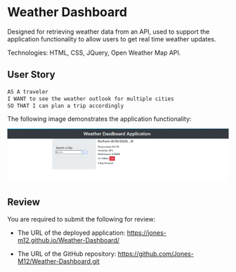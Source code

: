 # Weather Dashboard

Designed for retrieving weather data from an API, used to support the application functionality to allow users to get real time weather updates. 

Technologies:  HTML, CSS, JQuery, Open Weather Map API.

## User Story

```
AS A traveler
I WANT to see the weather outlook for multiple cities
SO THAT I can plan a trip accordingly
```


The following image demonstrates the application functionality:

![weather dashboard](./Assets/weatherdasboard.PNG)

## Review

You are required to submit the following for review:

* The URL of the deployed application: https://jones-m12.github.io/Weather-Dashboard/

* The URL of the GitHub repository: https://github.com/Jones-M12/Weather-Dashboard.git



